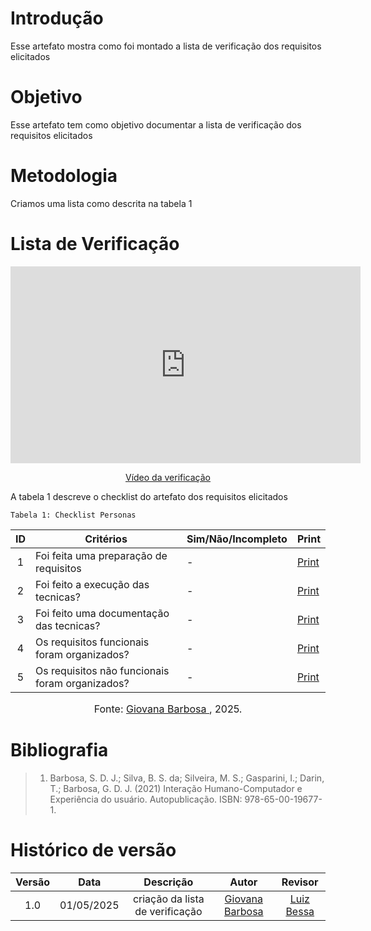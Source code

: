 # Introdução
Esse artefato mostra como foi montado a lista de verificação dos requisitos elicitados

# Objetivo
Esse artefato tem como objetivo documentar a lista de verificação dos requisitos elicitados

# Metodologia
Criamos uma lista como descrita na tabela 1 

# Lista de Verificação 

<p style="text-align: center"><iframe width="560" height="315" src="https://youtube.com/embed/idPOd9rPlCw" title="YouTube video player" frameborder="0" allow="accelerometer; autoplay; clipboard-write; encrypted-media; gyroscope; picture-in-picture; web-share" referrerpolicy="strict-origin-when-cross-origin" allowfullscreen></iframe></p>
<p style="text-align: center"><a href="https://youtu.be/idPOd9rPlCw" target="blanket">Vídeo da verificação </a></p>

A tabela 1 descreve o checklist do artefato dos requisitos elicitados

    Tabela 1: Checklist Personas

|ID| Critérios                             | Sim/Não/Incompleto        | Print
| :----: | --------- | ---------- | ---------- | 
|  1   | Foi feita uma preparação de requisitos                                     |     -    | [Print](https://drive.google.com/file/d/1BKDhoxV8WcDavqXzZgKzO1PXNDD3Dg67/view?usp=sharing) |
|  2   |Foi feito a execução das tecnicas? |     -   | [Print](https://drive.google.com/file/d/1BKDhoxV8WcDavqXzZgKzO1PXNDD3Dg67/view?usp=sharing) |
|  3   |   Foi feito uma documentação das tecnicas?                             |     -    | [Print](https://drive.google.com/file/d/1BKDhoxV8WcDavqXzZgKzO1PXNDD3Dg67/view?usp=sharing) |
|  4   |  Os requisitos funcionais foram organizados?                                 |     -  | [Print](https://drive.google.com/file/d/1BKDhoxV8WcDavqXzZgKzO1PXNDD3Dg67/view?usp=sharing) |
|  5   |  Os requisitos não funcionais foram organizados?                                     |     -    | [Print](https://drive.google.com/file/d/1BKDhoxV8WcDavqXzZgKzO1PXNDD3Dg67/view?usp=sharing) |

<font size="3"><p style="text-align: center">Fonte: [Giovana Barbosa ](https://github.com/gio221), 2025.</p></font>

# Bibliografia
> 1. Barbosa, S. D. J.; Silva, B. S. da; Silveira, M. S.; Gasparini, I.; Darin, T.; Barbosa, G. D. J. (2021) Interação Humano-Computador e Experiência do usuário. Autopublicação. ISBN: 978-65-00-19677-1.

# Histórico de versão

| Versão |    Data    |       Descrição        |                     Autor                      |                  Revisor                   |
| :----: | :--------: | :--------------------: | :--------------------------------------------: | :----------------------------------------: |
|  1.0   | 01/05/2025 | criação da lista de verificação | [Giovana Barbosa ](https://github.com/gio221)  | [Luiz Bessa](https://github.com/lfelipebessa) |